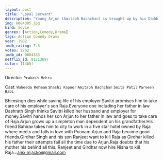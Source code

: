 ```yaml
---
layout: post
title: "Loyal Servant"
description: "Young Arjun (Amitabh Bachchan) is brought up by his Daddu (Om Prakash). His Daddu decides for him to go to the city in search of a new job and life. While in the city he meets up with Bhairon (Ram P. Sethi) who guides him into finding a job as a servant in a 5-star hotel owned by Raja (Shashi Kapoor). While in the hotel, Arjun meets Poonam (Smita Patil) and falls in love with her. During this time, many attempts are made to kill Raja by the one and only Girdar Singh .."
img: 0084385.jpg
kind: movie
genres: [Action,Comedy,Drama]
tags: Action Comedy Drama 
year: 1982
imdb_rating: 7.3
votes: 2262
imdb_id: 0084385
netflix_id: 81213897
color: 114b5f
---
```

Director: `Prakash Mehra`  

Cast: `Waheeda Rehman` `Shashi Kapoor` `Amitabh Bachchan` `Smita Patil` `Parveen Babi` 

Bhimsingh dies while saving life of his employer.Savitri promises him to take care of his employer's son Raja.Everyone one including her father in law Dashrath Singh thinks Savitri killed her husband and employer for money.Savitri hands her son Arjun to her father in law and goes to take care of Raja.Arjun grows up a simpleton man dependent on his grandfather.His friend Bahirav takes him to city to work in a five star hotel owned by Raja where meets and falls in love with Poonam.Arjun and Raja become good friends.Girdhar Singh and his son Ranjeet want to kill Raja as Girdhar killed his father their attempts fail all the time due to Arjun.Raja doubts that his mother his behind all this. Ranjeet and Girdhar now hire Nisha to kill Raja.::alex.mjacko@gmail.com